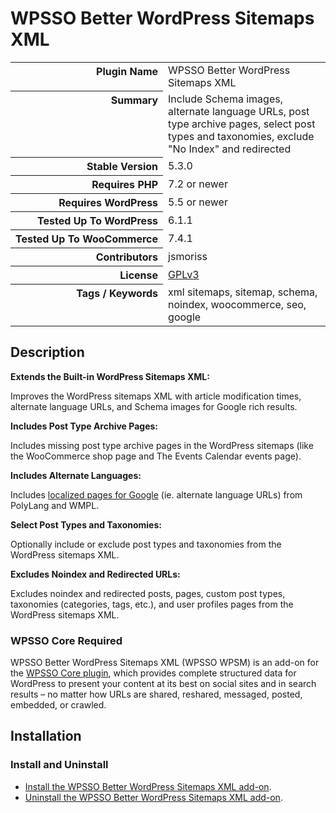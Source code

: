 <h1>WPSSO Better WordPress Sitemaps XML</h1>

<table>
<tr><th align="right" valign="top" nowrap>Plugin Name</th><td>WPSSO Better WordPress Sitemaps XML</td></tr>
<tr><th align="right" valign="top" nowrap>Summary</th><td>Include Schema images, alternate language URLs, post type archive pages, select post types and taxonomies, exclude &quot;No Index&quot; and redirected</td></tr>
<tr><th align="right" valign="top" nowrap>Stable Version</th><td>5.3.0</td></tr>
<tr><th align="right" valign="top" nowrap>Requires PHP</th><td>7.2 or newer</td></tr>
<tr><th align="right" valign="top" nowrap>Requires WordPress</th><td>5.5 or newer</td></tr>
<tr><th align="right" valign="top" nowrap>Tested Up To WordPress</th><td>6.1.1</td></tr>
<tr><th align="right" valign="top" nowrap>Tested Up To WooCommerce</th><td>7.4.1</td></tr>
<tr><th align="right" valign="top" nowrap>Contributors</th><td>jsmoriss</td></tr>
<tr><th align="right" valign="top" nowrap>License</th><td><a href="https://www.gnu.org/licenses/gpl.txt">GPLv3</a></td></tr>
<tr><th align="right" valign="top" nowrap>Tags / Keywords</th><td>xml sitemaps, sitemap, schema, noindex, woocommerce, seo, google</td></tr>
</table>

<h2>Description</h2>

<!-- about -->

<p><strong>Extends the Built-in WordPress Sitemaps XML:</strong></p>

<p>Improves the WordPress sitemaps XML with article modification times, alternate language URLs, and Schema images for Google rich results.</p>

<!-- /about -->

<p><strong>Includes Post Type Archive Pages:</strong></p>

<p>Includes missing post type archive pages in the WordPress sitemaps (like the WooCommerce shop page and The Events Calendar events page).</p>

<p><strong>Includes Alternate Languages:</strong></p>

<p>Includes <a href="https://developers.google.com/search/docs/advanced/crawling/localized-versions#sitemap">localized pages for Google</a> (ie. alternate language URLs) from PolyLang and WMPL.</p>

<p><strong>Select Post Types and Taxonomies:</strong></p>

<p>Optionally include or exclude post types and taxonomies from the WordPress sitemaps XML.</p>

<p><strong>Excludes Noindex and Redirected URLs:</strong></p>

<p>Excludes noindex and redirected posts, pages, custom post types, taxonomies (categories, tags, etc.), and user profiles pages from the WordPress sitemaps XML.</p>

<h3>WPSSO Core Required</h3>

<p>WPSSO Better WordPress Sitemaps XML (WPSSO WPSM) is an add-on for the <a href="https://wordpress.org/plugins/wpsso/">WPSSO Core plugin</a>, which provides complete structured data for WordPress to present your content at its best on social sites and in search results – no matter how URLs are shared, reshared, messaged, posted, embedded, or crawled.</p>

<h2>Installation</h2>

<h3 class="top">Install and Uninstall</h3>

<ul>
<li><a href="https://wpsso.com/docs/plugins/wpsso-wp-sitemaps/installation/install-the-plugin/">Install the WPSSO Better WordPress Sitemaps XML add-on</a>.</li>
<li><a href="https://wpsso.com/docs/plugins/wpsso-wp-sitemaps/installation/uninstall-the-plugin/">Uninstall the WPSSO Better WordPress Sitemaps XML add-on</a>.</li>
</ul>

